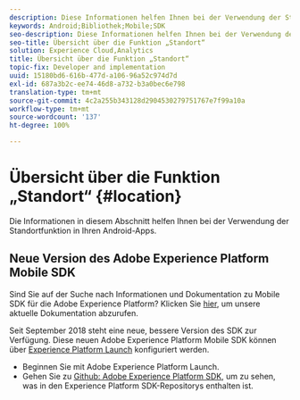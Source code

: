 ```yaml
---
description: Diese Informationen helfen Ihnen bei der Verwendung der Standortfunktion in Ihren Android-Apps.
keywords: Android;Bibliothek;Mobile;SDK
seo-description: Diese Informationen helfen Ihnen bei der Verwendung der Standortfunktion in Ihren Android-Apps.
seo-title: Übersicht über die Funktion „Standort“
solution: Experience Cloud,Analytics
title: Übersicht über die Funktion „Standort“
topic-fix: Developer and implementation
uuid: 15180bd6-616b-477d-a106-96a52c974d7d
exl-id: 687a3b2c-ee74-46d8-a732-b3a0bec6e798
translation-type: tm+mt
source-git-commit: 4c2a255b343128d2904530279751767e7f99a10a
workflow-type: tm+mt
source-wordcount: '137'
ht-degree: 100%

---
```


# Übersicht über die Funktion „Standort“ {#location}

Die Informationen in diesem Abschnitt helfen Ihnen bei der Verwendung der Standortfunktion in Ihren Android-Apps.

## Neue Version des Adobe Experience Platform Mobile SDK

Sind Sie auf der Suche nach Informationen und Dokumentation zu Mobile SDK für die Adobe Experience Platform? Klicken Sie [hier](https://aep-sdks.gitbook.io/docs/), um unsere aktuelle Dokumentation abzurufen.

Seit September 2018 steht eine neue, bessere Version des SDK zur Verfügung. Diese neuen Adobe Experience Platform Mobile SDK können über [Experience Platform Launch](https://www.adobe.com/de/experience-platform/launch.html) konfiguriert werden.

* Beginnen Sie mit Adobe Experience Platform Launch.
* Gehen Sie zu [Github: Adobe Experience Platform SDK](https://github.com/Adobe-Marketing-Cloud/acp-sdks), um zu sehen, was in den Experience Platform SDK-Repositorys enthalten ist.
